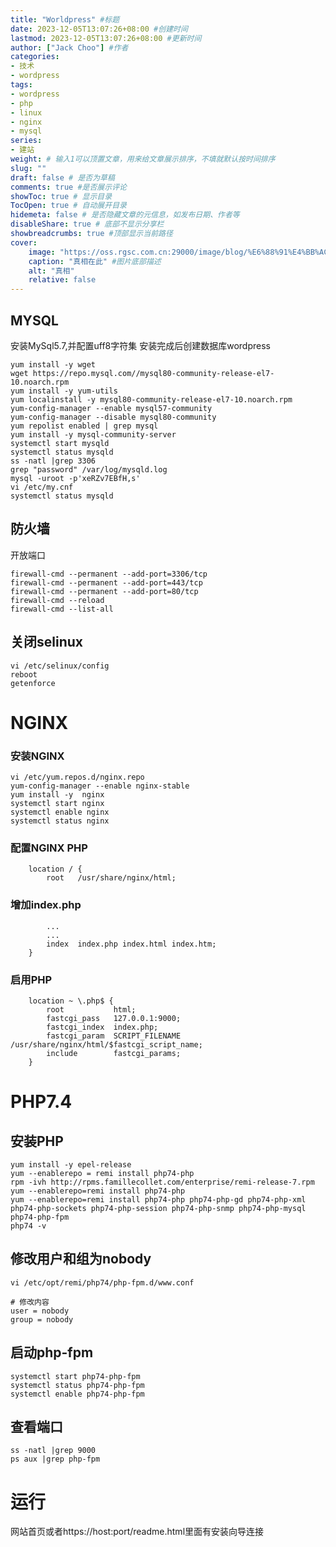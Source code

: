 ```yaml
---
title: "Worldpress" #标题
date: 2023-12-05T13:07:26+08:00 #创建时间
lastmod: 2023-12-05T13:07:26+08:00 #更新时间
author: ["Jack Choo"] #作者
categories: 
- 技术
- wordpress
tags: 
- wordpress
- php
- linux
- nginx
- mysql
series: 
- 建站
weight: # 输入1可以顶置文章，用来给文章展示排序，不填就默认按时间排序
slug: ""
draft: false # 是否为草稿
comments: true #是否展示评论
showToc: true # 显示目录
TocOpen: true # 自动展开目录
hidemeta: false # 是否隐藏文章的元信息，如发布日期、作者等
disableShare: true # 底部不显示分享栏
showbreadcrumbs: true #顶部显示当前路径
cover:
    image: "https://oss.rgsc.com.cn:29000/image/blog/%E6%88%91%E4%BB%AC%E5%81%9A%E4%BA%8B%E5%B0%B1%E6%98%AF%E8%BF%99%E6%A0%B7.gif" #图片路径
    caption: "真相在此" #图片底部描述
    alt: "真相"
    relative: false
---
```

## MYSQL
安装MySql5.7,并配置uff8字符集
安装完成后创建数据库wordpress
```
yum install -y wget
wget https://repo.mysql.com//mysql80-community-release-el7-10.noarch.rpm
yum install -y yum-utils
yum localinstall -y mysql80-community-release-el7-10.noarch.rpm 
yum-config-manager --enable mysql57-community
yum-config-manager --disable mysql80-community
yum repolist enabled | grep mysql
yum install -y mysql-community-server
systemctl start mysqld
systemctl status mysqld
ss -natl |grep 3306
grep "password" /var/log/mysqld.log 
mysql -uroot -p'xeRZv7EBfH,s'
vi /etc/my.cnf
systemctl status mysqld
```
## 防火墙
开放端口
```
firewall-cmd --permanent --add-port=3306/tcp
firewall-cmd --permanent --add-port=443/tcp
firewall-cmd --permanent --add-port=80/tcp
firewall-cmd --reload
firewall-cmd --list-all
```
## 关闭selinux
```
vi /etc/selinux/config 
reboot 
getenforce 
```
# NGINX
### 安装NGINX
```
vi /etc/yum.repos.d/nginx.repo
yum-config-manager --enable nginx-stable
yum install -y  nginx
systemctl start nginx
systemctl enable nginx
systemctl status nginx
```
### 配置NGINX PHP
```
    location / {
        root   /usr/share/nginx/html;
```
### 增加index.php
```
        ...
        ...
        index  index.php index.html index.htm;
    }
```
### 启用PHP
```
    location ~ \.php$ {
        root           html;
        fastcgi_pass   127.0.0.1:9000;
        fastcgi_index  index.php;
        fastcgi_param  SCRIPT_FILENAME  /usr/share/nginx/html/$fastcgi_script_name;
        include        fastcgi_params;
    }
```

# PHP7.4 
## 安装PHP
```
yum install -y epel-release
yum --enablerepo = remi install php74-php
rpm -ivh http://rpms.famillecollet.com/enterprise/remi-release-7.rpm
yum --enablerepo=remi install php74-php
yum --enablerepo=remi install php74-php php74-php-gd php74-php-xml php74-php-sockets php74-php-session php74-php-snmp php74-php-mysql php74-php-fpm
php74 -v
```
## 修改用户和组为nobody
```
vi /etc/opt/remi/php74/php-fpm.d/www.conf 

# 修改内容
user = nobody
group = nobody
```
## 启动php-fpm
```
systemctl start php74-php-fpm
systemctl status php74-php-fpm
systemctl enable php74-php-fpm
```
## 查看端口
```
ss -natl |grep 9000
ps aux |grep php-fpm
```
# 运行
网站首页或者https://host:port/readme.html里面有安装向导连接